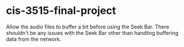 # cis-3515-final-project
Allow the audio files to buffer a bit before using the Seek Bar. There shouldn't be any issues with the Seek Bar other than handling buffering data from the network.
